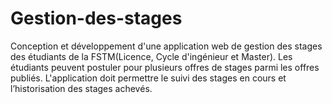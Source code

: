 # Gestion-des-stages
Conception et développement d'une application web de gestion des stages des étudiants de la FSTM(Licence, Cycle d'ingénieur et Master).
Les étudiants peuvent postuler pour plusieurs offres de stages parmi les offres publiés.
L'application doit permettre le suivi des stages en cours et l’historisation des stages achevés.
